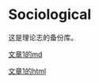 # Sociological

这是理论志的备份库。

[文章1的md](https://github.com/bli2024fall/Sociological/blob/main/Sociological2025/Article1.md)

[文章1的html](https://bli2024fall.github.io/Sociological/Article1.html)
